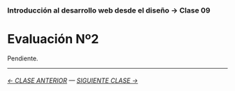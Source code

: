 ### Introducción al desarrollo web desde el diseño → Clase 09

# Evaluación Nº2

Pendiente.

- - - - - - - - - - - - -

###### [← CLASE ANTERIOR](https://github.com/profesorfaco/dno096-2024/tree/main/clase-08) — [SIGUIENTE CLASE →](https://github.com/profesorfaco/dno096-2024/tree/main/clase-10)
